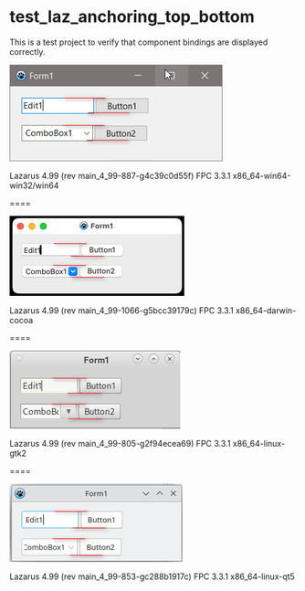 # test_laz_anchoring_top_bottom

This is a test project to verify that component bindings are displayed correctly.

![](pict/win32.png)

Lazarus 4.99 (rev main_4_99-887-g4c39c0d55f) FPC 3.3.1 x86_64-win64-win32/win64

====

![](pict/darwin_cocoa.png)

Lazarus 4.99 (rev main_4_99-1066-g5bcc39179c) FPC 3.3.1 x86_64-darwin-cocoa

====

![](pict/gtk2.png)

Lazarus 4.99 (rev main_4_99-805-g2f94ecea69) FPC 3.3.1 x86_64-linux-gtk2

====

![](pict/qt5.png)

Lazarus 4.99 (rev main_4_99-853-gc288b1917c) FPC 3.3.1 x86_64-linux-qt5


